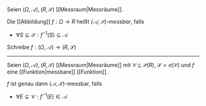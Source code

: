 Seien $(\Omega, \mathcal{A}), (R, \mathscr{S})$ [[Messraum|Messräume]].

Die [[Abbildung]] $f : \Omega \to R$ heißt *$(\mathcal{A}, \mathscr{S})$-messbar*, falls
- $\forall S \subseteq \mathscr{S} : f^{-1}(S) \subseteq \mathcal{A}$

Schreibe $f : (\Omega, \mathcal{A}) \to (R, \mathscr{S})$

---

Seien $(\Omega, \mathcal{A}), (R, \mathscr{S})$ [[Messraum|Messräume]] mit $\mathcal{C} \subseteq \mathcal{P}(R)$, $\mathscr{S} = \sigma(\mathcal{C})$ und $f$ eine [[Funktion|messbare]] [[Funktion]].

$f$ ist genau dann $(\mathcal{A}, \mathscr{S})$-messbar, falls
- $\forall E \subseteq \mathcal{C} : f^{-1}(E) \in \mathcal{A}$